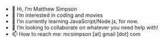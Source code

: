 - 👋 Hi, I’m Matthew Simpson
- 👀 I’m interested in coding and movies
- 🌱 I’m currently learning JavaScript/Node.js, for now. 
- 💞️ I’m looking to collaborate on whatever you need help with!
- 📫 How to reach me: mcsimpson [at] gmail [dot] com

<!---
posterboy81/posterboy81 is a ✨ special ✨ repository because its `README.md` (this file) appears on your GitHub profile.
You can click the Preview link to take a look at your changes.
--->
